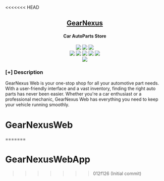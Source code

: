 <<<<<<< HEAD
<h2 align="center"><u>GearNexus</u></h2>

<h4 align="center"> Car AutoParts Store </h4>

<p align="center">
    <img src="https://img.shields.io/github/forks/MTalhaofc/GearNexusWeb?style=for-the-badge&color=purple">
    <img src="https://img.shields.io/github/license/MTalhaofc/GearNexusWeb?style=for-the-badge&color=blue">
    <img src="https://img.shields.io/github/issues/MTalhaofc/GearNexusWeb?style=for-the-badge&color=red">
<br>
    <img src="https://img.shields.io/badge/Author-Muhammad Talha-magenta?style=flat-square">
    <img src="https://img.shields.io/badge/Open%20Source-Yes-orange?style=flat-square">
    <img src="https://img.shields.io/badge/Maintained-Yes-cyan?style=flat-square">
    <img src="https://img.shields.io/badge/Made%20In-Pakistan-green?style=flat-square">
    <img src="https://img.shields.io/badge/Written%20In-Html,Tailwind,Laravel-blue?style=flat-square">
<br>
    <img src="https://github-readme-stats.vercel.app/api/pin/?username=MTalhaofc&repo=GearNexusWeb&theme=synthwave">
</p>

### [+] Description
GearNexus Web is your one-stop shop for all your automotive part needs. With a user-friendly interface and a vast inventory, finding the right auto parts has never been easier. Whether you're a car enthusiast or a professional mechanic, GearNexus Web has everything you need to keep your vehicle running smoothly.

# GearNexusWeb
=======
# GearNexusWebApp
>>>>>>> 012f126 (Initial commit)
